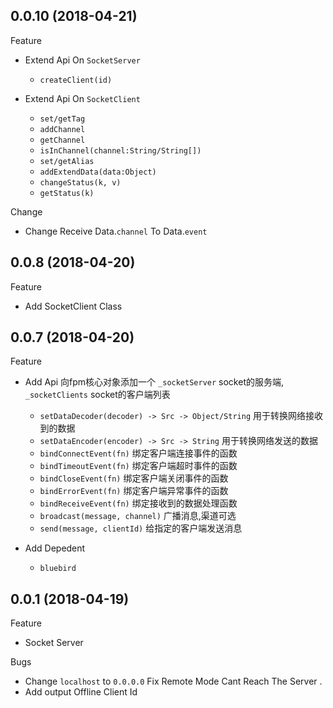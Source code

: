 ## 0.0.10 (2018-04-21)

Feature

- Extend Api On `SocketServer`
  - `createClient(id)`

- Extend Api On `SocketClient`
  - `set/getTag`
  - `addChannel`
  - `getChannel`
  - `isInChannel(channel:String/String[])`
  - `set/getAlias`
  - `addExtendData(data:Object)`
  - `changeStatus(k, v)`
  - `getStatus(k)`

Change

- Change Receive Data.`channel` To Data.`event`

## 0.0.8 (2018-04-20)

Feature

- Add SocketClient Class


## 0.0.7 (2018-04-20)

Feature

- Add Api
 向fpm核心对象添加一个 `_socketServer` socket的服务端, `_socketClients` socket的客户端列表
  - `setDataDecoder(decoder) -> Src -> Object/String` 用于转换网络接收到的数据
  - `setDataEncoder(encoder) -> Src -> String` 用于转换网络发送的数据
  - `bindConnectEvent(fn)` 绑定客户端连接事件的函数
  - `bindTimeoutEvent(fn)` 绑定客户端超时事件的函数
  - `bindCloseEvent(fn)`   绑定客户端关闭事件的函数
  - `bindErrorEvent(fn)`   绑定客户端异常事件的函数
  - `bindReceiveEvent(fn)`  绑定接收到的数据处理函数
  - `broadcast(message, channel)`  广播消息,渠道可选
  - `send(message, clientId)` 给指定的客户端发送消息

- Add Depedent
  - `bluebird`

## 0.0.1 (2018-04-19)

Feature

- Socket Server 

Bugs

- Change `localhost` to `0.0.0.0` 
  Fix Remote Mode Cant Reach The Server .
- Add output Offline Client Id
